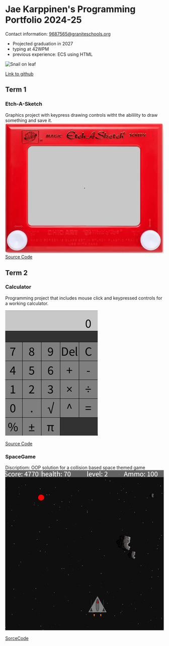 # Jae Karppinen's Programming Portfolio 2024-25
Contact information:
<a href="9687565@graniteschools.org">9687565@graniteschools.org</a>
* Projected graduation in 2027
* typing at 42WPM
* previous experience: ECS using HTML

![Snail on leaf](https://cdn.hswstatic.com/gif/snail-shell.jpg)

[Link to github](https://github.com/) 
  
## Term 1
### Etch-A-Sketch
Graphics project with keypress drawing controls witht the abilility to draw something and save it.
![Running App](https://github.com/Jae-Byrd/programmingportfolio/blob/main/images/SketchEtchA.png?raw=true)
[Source Code](https://github.com/Jae-Byrd/programmingportfolio/blob/main/src/term1/EtchASketch/EtchASketch.pde)

## Term 2
### Calculator
Programming project that includes mouse click and keypressed controls for a working calculator.

![Running App](https://github.com/Jae-Byrd/programmingportfolio/blob/main/images/calcul.png?raw=true)

[Source Code](https://github.com/Jae-Byrd/programmingportfolio/blob/main/src/term2/Calculator/Calculator.pde)
### SpaceGame
Discriptiom: OOP solution for a collision based space themed game
![Gameplay](https://github.com/Jae-Byrd/programmingportfolio/blob/main/images/Screenshot%202024-11-25%20at%2011.39.12%20AM.png)

[SorceCode]()
